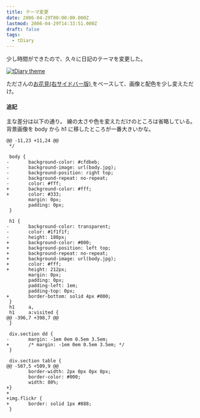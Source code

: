 ```yaml
---
title: テーマ変更
date: 2006-04-29T00:00:00.000Z
lastmod: 2006-04-29T14:33:51.000Z
draft: false
tags:
  - tDiary
---
```


少し時間ができたので、久々に日記のテーマを変更した。

[![tDiary theme](https://farm1.staticflickr.com/56/136811053_8e280dba80.jpg "tDiary theme")](http://www.flickr.com/photos/machu/136811053/)

たださんの[お花見(右サイドバー版) ](http://www.tdiary.org/theme.sample.rhtml?theme=cherry_blossom_r)をベースして、画像と配色を少し変えただけ。

#### 追記

主な差分は以下の通り。 線の太さや色を変えただけのところは省略している。 背景画像を body から h1 に移したところが一番大きいかな。

```
@@ -11,23 +11,24 @@
 */

 body {
-       background-color: #cfdbeb;
-       background-image: url(body.jpg);
-       background-position: right top;
-       background-repeat: no-repeat;
-       color: #fff;
+       background-color: #fff;
+       color: #333;
        margin: 0px;
        padding: 0px;
 }

 h1 {
-       background-color: transparent;
-       color: #1f1f1f;
-       height: 180px;
+       background-color: #000;
+       background-position: left top;
+       background-repeat: no-repeat;
+       background-image: url(body.jpg);
+       color: #fff;
+       height: 212px;
        margin: 0px;
        padding: 0px;
        padding-left: 1em;
        padding-top: 0px;
+       border-bottom: solid 4px #000;
 }
 h1     a,
 h1     a:visited {
@@ -396,7 +398,7 @@
 }

 div.section dd {
-       margin: -1em 0em 0.5em 3.5em;
+       /* margin: -1em 0em 0.5em 3.5em; */
 }

 div.section table {
@@ -507,5 +509,9 @@
        border-width: 2px 0px 0px 0px;
        border-color: #000;
        width: 80%;
+}
+
+img.flickr {
+       border: solid 1px #888;
 }
```
